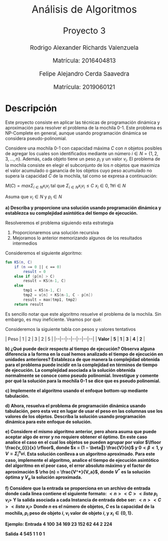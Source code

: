 <p align="center" style="font-size:24pt; font-bold:true">Análisis de Algoritmos</p>
<p align="center" style="font-size:20pt; font-bold:true">Proyecto 3</p>
<p align="center" style="font-size:14pt; font-bold:true">Rodrigo Alexander Richards Valenzuela</p>
<p align="center" style="font-size:14pt; font-bold:true">Matrícula: 2016404813</p>
<p align="center" style="font-size:14pt; font-bold:true">Felipe Alejandro Cerda Saavedra</p>
<p align="center" style="font-size:14pt; font-bold:true">Matrícula: 2019060121</p>

<div style="page-break-after: always;"></div>

# Descripción

Este proyecto consiste en aplicar las técnicas de programación dinámica y aproximación para resolver el problema de la mochila 0-1. Este problema es NP-Complete en general, aunque usando programación dinámica se considera pseudo-polinomial.

Considere una mochila 0-1 con capacidad máxima $C$ con $n$ objetos posibles de agregar los cuales son identificados mediante un número $i\in N = \{1, 2, 3, ...,  n\}$. Además, cada objeto tiene un peso $p_{i}$ y un valor $v_{i}$. El problema de la mochila consiste en elegir el subconjunto de los $n$ objetos que maximiza el valor acumulado o ganancia de los objetos cuyo peso acumulado no supera la capacidad $C$ de la mochila, tal como se expresa a continuación:

$M(C) = max \Sigma_{i \in N}x_{i}v_{i}$
tal que  $\Sigma_{i \in N}x_{i}v_{i} \leq C$
$x_{i} \in {0, 1} \forall i \in N$

Asuma que $v_{i} \in N$ y $p_{i} \in N$


**a) Describa y proporcione una solución usando programación dinámica y establezca su complejidad asintótica del tiempo de ejecución.**

Resolveremos el problema siguiendo esta estrategia

1. Proporcionaremos una solución recursiva
2. Mejoramos lo anterior memorizando algunos de los resultados intermedios
   

Consideremos el siguiente algoritmo:
```kotlin
fun KS(n, C)
    if (n == 0 || c == 0)
        result = 0
    else if (p[n] > C)
        result = KS(n-1, C)
    else
        tmp1 = KS(n-1, C)
        tmp2 = v[n] + KS(n-1, C - p[n])
        result = max(tmp1, tmp2)
    return result
```

Es sencillo notar que este algoritmo resuelve el problema de la mochila. Sin embargo, es muy ineficiente. Veamos por qué:

Consideremos la siguiente tabla con pesos y valores tentativos

| Peso | 1 | 2 | 3 | 2 | 5 |
|--|--|--|--|--|--|--|
| **Valor** | **5** | **1** | **3** | **4** | **2** |




**b) ¿Qué puede decir respecto al tiempo de ejecución? Observa alguna diferencia a la forma en la cual hemos analizado el tiempo de ejecución en unidades anteriores? Establezca de que manera la complejidad obtenida para el problema puede incidir en la complejidad en términos de tiempo de ejecución. La complejidad asociada a la solución obtenida normalmente se conoce como pseudo polinomial. Investigue y comente por qué la solución para la mochila 0-1 se dice que es pseudo polinomial.** 

**c) Implemente el algoritmo usando el enfoque bottom-up mediante tabulación.**

**d) Ahora, resuelva el problema de programación dinámica usando tabulación, pero esta vez en lugar de usar el peso en las columnas use los valores de los objetos. Describa la solución usando programación dinámica para este enfoque de solución.**

**e) Considere el mismo algoritmo anterior, pero ahora asuma que puede aceptar algo de error y no requiere obtener el óptimo. En este caso analice el caso en el cual los objetos se pueden agrupar por valor $\lfloor \frac{v_{i}}{x} \rfloor$, donde $x = (1 − \beta) \frac{V}{n}$ y $0 < \beta < 1$, y $V = \Sigma_{i}^{n}vi$. Esta solución conlleva a un algoritmo aproximado. Para este caso, implemente el algoritmo, analice el tiempo de ejecución asintótico del algoritmo en el peor caso, el error absoluto máximo y el factor de aproximación $ \rho (n) = \frac{V^*}{V_a}$, donde $V^*$ es la solución óptima y $V_a$ la solución aproximada.**

**f) Considere que la entrada se proporciona en un archivo de entrada donde cada linea contiene el siguiente formato:**
**$<n> <C> <lista$  $p_i$  $v_i>$**
**Y la salida asociada a cada Instancia de entrada debe ser:**
**$<n> <C> <lista$ $x_i>$** 
**Donde $n$ es el número de objetos, $C$ es la capacidad de la mochila, $p_i$ peso de objeto $i$, $v_i$ valor de objeto $i$, y $x_i \in \{0, 1\}$.**

**Ejemplo:** 
**Entrada** 
**4 100 34 169 23 152 62 44 2 224**

**Salida**
**4 545 1 1 0 1**